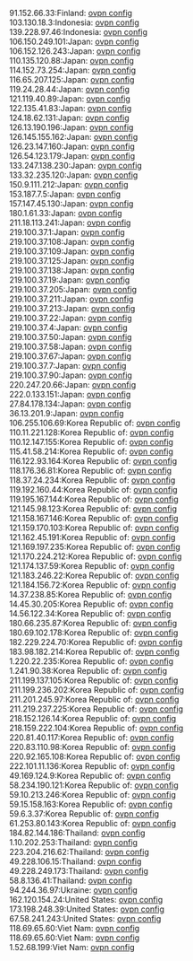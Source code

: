 91.152.66.33:Finland: [ovpn config](vpn/91_152_66_33.ovpn)  
103.130.18.3:Indonesia: [ovpn config](vpn/103_130_18_3.ovpn)  
139.228.97.46:Indonesia: [ovpn config](vpn/139_228_97_46.ovpn)  
106.150.249.101:Japan: [ovpn config](vpn/106_150_249_101.ovpn)  
106.152.126.243:Japan: [ovpn config](vpn/106_152_126_243.ovpn)  
110.135.120.88:Japan: [ovpn config](vpn/110_135_120_88.ovpn)  
114.152.73.254:Japan: [ovpn config](vpn/114_152_73_254.ovpn)  
116.65.207.125:Japan: [ovpn config](vpn/116_65_207_125.ovpn)  
119.24.28.44:Japan: [ovpn config](vpn/119_24_28_44.ovpn)  
121.119.40.89:Japan: [ovpn config](vpn/121_119_40_89.ovpn)  
122.135.41.83:Japan: [ovpn config](vpn/122_135_41_83.ovpn)  
124.18.62.131:Japan: [ovpn config](vpn/124_18_62_131.ovpn)  
126.13.190.196:Japan: [ovpn config](vpn/126_13_190_196.ovpn)  
126.145.155.162:Japan: [ovpn config](vpn/126_145_155_162.ovpn)  
126.23.147.160:Japan: [ovpn config](vpn/126_23_147_160.ovpn)  
126.54.123.179:Japan: [ovpn config](vpn/126_54_123_179.ovpn)  
133.247.138.230:Japan: [ovpn config](vpn/133_247_138_230.ovpn)  
133.32.235.120:Japan: [ovpn config](vpn/133_32_235_120.ovpn)  
150.9.111.212:Japan: [ovpn config](vpn/150_9_111_212.ovpn)  
153.187.7.5:Japan: [ovpn config](vpn/153_187_7_5.ovpn)  
157.147.45.130:Japan: [ovpn config](vpn/157_147_45_130.ovpn)  
180.1.61.33:Japan: [ovpn config](vpn/180_1_61_33.ovpn)  
211.18.113.241:Japan: [ovpn config](vpn/211_18_113_241.ovpn)  
219.100.37.1:Japan: [ovpn config](vpn/219_100_37_1.ovpn)  
219.100.37.108:Japan: [ovpn config](vpn/219_100_37_108.ovpn)  
219.100.37.109:Japan: [ovpn config](vpn/219_100_37_109.ovpn)  
219.100.37.125:Japan: [ovpn config](vpn/219_100_37_125.ovpn)  
219.100.37.138:Japan: [ovpn config](vpn/219_100_37_138.ovpn)  
219.100.37.19:Japan: [ovpn config](vpn/219_100_37_19.ovpn)  
219.100.37.205:Japan: [ovpn config](vpn/219_100_37_205.ovpn)  
219.100.37.211:Japan: [ovpn config](vpn/219_100_37_211.ovpn)  
219.100.37.213:Japan: [ovpn config](vpn/219_100_37_213.ovpn)  
219.100.37.22:Japan: [ovpn config](vpn/219_100_37_22.ovpn)  
219.100.37.4:Japan: [ovpn config](vpn/219_100_37_4.ovpn)  
219.100.37.50:Japan: [ovpn config](vpn/219_100_37_50.ovpn)  
219.100.37.58:Japan: [ovpn config](vpn/219_100_37_58.ovpn)  
219.100.37.67:Japan: [ovpn config](vpn/219_100_37_67.ovpn)  
219.100.37.7:Japan: [ovpn config](vpn/219_100_37_7.ovpn)  
219.100.37.90:Japan: [ovpn config](vpn/219_100_37_90.ovpn)  
220.247.20.66:Japan: [ovpn config](vpn/220_247_20_66.ovpn)  
222.0.133.151:Japan: [ovpn config](vpn/222_0_133_151.ovpn)  
27.84.178.134:Japan: [ovpn config](vpn/27_84_178_134.ovpn)  
36.13.201.9:Japan: [ovpn config](vpn/36_13_201_9.ovpn)  
106.255.106.69:Korea Republic of: [ovpn config](vpn/106_255_106_69.ovpn)  
110.11.221.128:Korea Republic of: [ovpn config](vpn/110_11_221_128.ovpn)  
110.12.147.155:Korea Republic of: [ovpn config](vpn/110_12_147_155.ovpn)  
115.41.58.214:Korea Republic of: [ovpn config](vpn/115_41_58_214.ovpn)  
116.122.93.164:Korea Republic of: [ovpn config](vpn/116_122_93_164.ovpn)  
118.176.36.81:Korea Republic of: [ovpn config](vpn/118_176_36_81.ovpn)  
118.37.24.234:Korea Republic of: [ovpn config](vpn/118_37_24_234.ovpn)  
119.192.160.44:Korea Republic of: [ovpn config](vpn/119_192_160_44.ovpn)  
119.195.167.144:Korea Republic of: [ovpn config](vpn/119_195_167_144.ovpn)  
121.145.98.123:Korea Republic of: [ovpn config](vpn/121_145_98_123.ovpn)  
121.158.167.146:Korea Republic of: [ovpn config](vpn/121_158_167_146.ovpn)  
121.159.170.103:Korea Republic of: [ovpn config](vpn/121_159_170_103.ovpn)  
121.162.45.191:Korea Republic of: [ovpn config](vpn/121_162_45_191.ovpn)  
121.169.197.235:Korea Republic of: [ovpn config](vpn/121_169_197_235.ovpn)  
121.170.224.212:Korea Republic of: [ovpn config](vpn/121_170_224_212.ovpn)  
121.174.137.59:Korea Republic of: [ovpn config](vpn/121_174_137_59.ovpn)  
121.183.246.22:Korea Republic of: [ovpn config](vpn/121_183_246_22.ovpn)  
121.184.156.72:Korea Republic of: [ovpn config](vpn/121_184_156_72.ovpn)  
14.37.238.85:Korea Republic of: [ovpn config](vpn/14_37_238_85.ovpn)  
14.45.30.205:Korea Republic of: [ovpn config](vpn/14_45_30_205.ovpn)  
14.56.122.34:Korea Republic of: [ovpn config](vpn/14_56_122_34.ovpn)  
180.66.235.87:Korea Republic of: [ovpn config](vpn/180_66_235_87.ovpn)  
180.69.102.178:Korea Republic of: [ovpn config](vpn/180_69_102_178.ovpn)  
182.229.224.70:Korea Republic of: [ovpn config](vpn/182_229_224_70.ovpn)  
183.98.182.214:Korea Republic of: [ovpn config](vpn/183_98_182_214.ovpn)  
1.220.22.235:Korea Republic of: [ovpn config](vpn/1_220_22_235.ovpn)  
1.241.90.38:Korea Republic of: [ovpn config](vpn/1_241_90_38.ovpn)  
211.199.137.105:Korea Republic of: [ovpn config](vpn/211_199_137_105.ovpn)  
211.199.236.202:Korea Republic of: [ovpn config](vpn/211_199_236_202.ovpn)  
211.201.245.97:Korea Republic of: [ovpn config](vpn/211_201_245_97.ovpn)  
211.219.237.225:Korea Republic of: [ovpn config](vpn/211_219_237_225.ovpn)  
218.152.126.14:Korea Republic of: [ovpn config](vpn/218_152_126_14.ovpn)  
218.159.222.104:Korea Republic of: [ovpn config](vpn/218_159_222_104.ovpn)  
220.81.40.117:Korea Republic of: [ovpn config](vpn/220_81_40_117.ovpn)  
220.83.110.98:Korea Republic of: [ovpn config](vpn/220_83_110_98.ovpn)  
220.92.165.108:Korea Republic of: [ovpn config](vpn/220_92_165_108.ovpn)  
222.101.11.136:Korea Republic of: [ovpn config](vpn/222_101_11_136.ovpn)  
49.169.124.9:Korea Republic of: [ovpn config](vpn/49_169_124_9.ovpn)  
58.234.190.121:Korea Republic of: [ovpn config](vpn/58_234_190_121.ovpn)  
59.10.213.246:Korea Republic of: [ovpn config](vpn/59_10_213_246.ovpn)  
59.15.158.163:Korea Republic of: [ovpn config](vpn/59_15_158_163.ovpn)  
59.6.3.37:Korea Republic of: [ovpn config](vpn/59_6_3_37.ovpn)  
61.253.80.143:Korea Republic of: [ovpn config](vpn/61_253_80_143.ovpn)  
184.82.144.186:Thailand: [ovpn config](vpn/184_82_144_186.ovpn)  
1.10.202.253:Thailand: [ovpn config](vpn/1_10_202_253.ovpn)  
223.204.216.62:Thailand: [ovpn config](vpn/223_204_216_62.ovpn)  
49.228.106.15:Thailand: [ovpn config](vpn/49_228_106_15.ovpn)  
49.228.249.173:Thailand: [ovpn config](vpn/49_228_249_173.ovpn)  
58.8.136.41:Thailand: [ovpn config](vpn/58_8_136_41.ovpn)  
94.244.36.97:Ukraine: [ovpn config](vpn/94_244_36_97.ovpn)  
162.120.154.24:United States: [ovpn config](vpn/162_120_154_24.ovpn)  
173.198.248.39:United States: [ovpn config](vpn/173_198_248_39.ovpn)  
67.58.241.243:United States: [ovpn config](vpn/67_58_241_243.ovpn)  
118.69.65.60:Viet Nam: [ovpn config](vpn/118_69_65_60.ovpn)  
118.69.65.60:Viet Nam: [ovpn config](vpn/118_69_65_60.ovpn)  
1.52.68.199:Viet Nam: [ovpn config](vpn/1_52_68_199.ovpn)  
